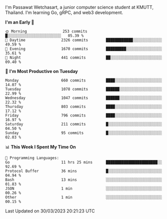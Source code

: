 
I'm Passawat Wetchasart, a junior computer science student at KMUTT, Thailand. I'm learning Go, gRPC, and web3 development.



<!--START_SECTION:waka-->
**I'm an Early 🐤** 

```text
🌞 Morning                253 commits         █░░░░░░░░░░░░░░░░░░░░░░░░   05.39 % 
🌆 Daytime                2326 commits        ████████████░░░░░░░░░░░░░   49.59 % 
🌃 Evening                1670 commits        █████████░░░░░░░░░░░░░░░░   35.61 % 
🌙 Night                  441 commits         ██░░░░░░░░░░░░░░░░░░░░░░░   09.40 % 
```
📅 **I'm Most Productive on Tuesday** 

```text
Monday                   660 commits         ████░░░░░░░░░░░░░░░░░░░░░   14.07 % 
Tuesday                  1078 commits        ██████░░░░░░░░░░░░░░░░░░░   22.99 % 
Wednesday                1047 commits        ██████░░░░░░░░░░░░░░░░░░░   22.32 % 
Thursday                 803 commits         ████░░░░░░░░░░░░░░░░░░░░░   17.12 % 
Friday                   796 commits         ████░░░░░░░░░░░░░░░░░░░░░   16.97 % 
Saturday                 211 commits         █░░░░░░░░░░░░░░░░░░░░░░░░   04.50 % 
Sunday                   95 commits          █░░░░░░░░░░░░░░░░░░░░░░░░   02.03 % 
```


📊 **This Week I Spent My Time On** 

```text
💬 Programming Languages: 
Go                       11 hrs 25 mins      ███████████████████████░░   92.69 % 
Protocol Buffer          36 mins             █░░░░░░░░░░░░░░░░░░░░░░░░   04.94 % 
Bash                     13 mins             ░░░░░░░░░░░░░░░░░░░░░░░░░   01.83 % 
JSON                     1 min               ░░░░░░░░░░░░░░░░░░░░░░░░░   00.26 % 
Other                    1 min               ░░░░░░░░░░░░░░░░░░░░░░░░░   00.15 % 
```


 Last Updated on 30/03/2023 20:21:23 UTC
<!--END_SECTION:waka-->

<!--
**markpassawat/markpassawat** is a ✨ _special_ ✨ repository because its `README.md` (this file) appears on your GitHub profile.

Here are some ideas to get you started:

- 🔭 I’m currently working on ...
- 🌱 I’m currently learning ...
- 👯 I’m looking to collaborate on ...
- 🤔 I’m looking for help with ...
- 💬 Ask me about ...
- 📫 How to reach me: ...
- 😄 Pronouns: He/Him
- ⚡ Fun fact: ...
-->
